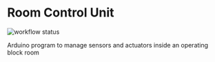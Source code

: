 # Room Control Unit

![workflow status](https://github.com/smartoperatingblock/room-control-unit/actions/workflows/build.yml/badge.svg)

Arduino program to manage sensors and actuators inside an operating block room

